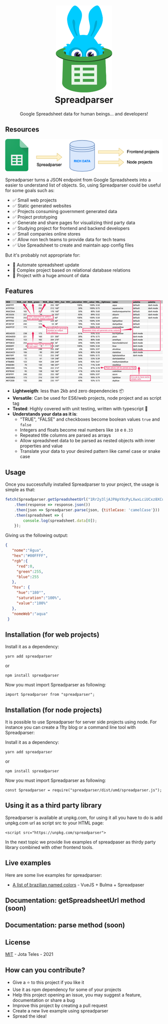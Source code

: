 <h1 align="center">
  <br>
  <a href="https://github.com/spreadlab/spreadparser">
    <img src="https://github.com/spreadlab/spreadparser/blob/main/logo.png?raw=true" alt="Spreadparser Logo" width="180"></a>
  <br>
  Spreadparser
  <br>
</h1>

<p align="center">Google Spreadsheet data for human beings... and developers!</p>

## Resources

<img src="https://github.com/spreadlab/spreadparser/blob/main/diagram.png?raw=true" alt="Diagram">

Spreadparser turns a JSON endpoint from Google Spreadsheets into a easier to understand list of objects.
So, using Spreadparser could be useful for some goals such as:

* ✅ Small web projects
* ✅ Static generated websites
* ✅ Projects consuming government generated data 
* ✅ Project prototyping
* ✅ Generate and share pages for visualizing third party data 
* ✅ Studying project for frontend and backend developers
* ✅ Small companies online stores
* ✅ Allow non tech teams to provide data for tech teams
* ✅ Use Spreadsheet to create and maintain app config files

But it's probably not appropriate for:

* 🛑 Automate spreadsheet update
* 🛑 Complex project based on relational database relations 
* 🛑 Project with a huge amount of data

## Features

<img src="https://github.com/spreadlab/spreadparser/blob/main/features-screenshot.jpeg?raw=true" alt="Features samples">


* **Lightweigth**: less than 2kb and zero dependencies 📦
* **Versatile**: Can be used for ES6/web projects, node project and as script tag
* **Tested**: Highly covered with unit testing, written with typescript 💯
* **Understands your data as it is**:
    * "TRUE", "FALSE" and checkboxes become boolean values `true` and `false`
    * Integers and floats become real numbers like `10` e `0.33`
    * Repeated title columns are parsed as arrays 
    * Allow spreadsheet data to be parsed as nested objects with inner properties and value 
    * Translate your data to your desired pattern like camel case or snake case

## Usage

Once you successfully installed Spreadparser to your project, the usage is simple as that:

```javaScript
fetch(Spreadparser.getSpreadsheetUrl("1Rr2y3ljAJPApYXcPyLXwxLciUCxz8XCu1Q0OnWH1l-U", 2))
    .then(response => response.json())
    .then(json => Spreadparser.parse(json, {titleCase: 'camelCase'}))
    .then(spreadsheet => {
        console.log(spreadsheet.data[0]);
    });
```

Giving us the following output:

```JSON
{
   "nome":"Água",
   "hex":"#00FFFF",
   "rgb":{
     "red":0,
     "green":255,
     "blue":255
   },
   "hsv": {
     "hue":"180°",
     "saturation":"100%",
     "value":"100%"
   },
   "nomeWeb":"aqua"
 }
``` 

## Installation (for web projects)

Install it as a dependency: 

```
yarn add spreadparser
```
or

```
npm install spreadparser
```

Now you must import Spreadparser as following:

```
import Spreadparser from "spreadparser";
```


## Installation (for node projects)

It is possible to use Spreadparser for server side projects using node. For instance you can create a 11ty blog or a command line tool with Spreadparser:

Install it as a dependency: 
```
yarn add spreadparser
```
or

```
npm install spreadparser
```

Now you must import Spreadparser as following:

```
const Spreadparser = require("spreadparser/dist/umd/spreadparser.js");
```

## Using it as a third party library

Spreadparser is available at unpkg.com, for using it all you have to do is add unpkg.com url as script src to your HTML page:

```
<script src="https://unpkg.com/spreadparser">
```

In the next topic we provide live examples of spreadpaser as thirdy party library combined with other frontend tools.

## Live examples

Here are some live examples for spreadparser:

* [A list of brazilian named colors](https://codepen.io/teles/pen/MWJmjwj) - VueJS + Bulma + Spreadpaser


## Documentation: getSpreadsheetUrl method (soon)
## Documentation: parse method (soon)

## License

[MIT](LICENSE) - Jota Teles - 2021

## How can you contribute?

* Give a :star: to this project if you like it
* Use it as npm dependency for some of your projects
* Help this project opening an issue, you may suggest a feature, documentation or share a bug
* Improve this project by creating a pull request 
* Create a new live example using spreadparser
* Spread the idea!

